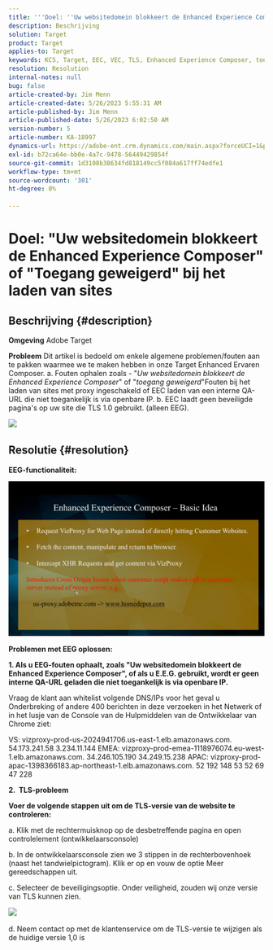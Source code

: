 ```yaml
---
title: '''Doel: ''Uw websitedomein blokkeert de Enhanced Experience Composer'' of ''Toegang geweigerd'' bij het laden van sites'''
description: Beschrijving
solution: Target
product: Target
applies-to: Target
keywords: KCS, Target, EEC, VEC, TLS, Enhanced Experience Composer, toegang geweigerd, websitedomein, blokkeren, problemen oplossen
resolution: Resolution
internal-notes: null
bug: false
article-created-by: Jim Menn
article-created-date: 5/26/2023 5:55:31 AM
article-published-by: Jim Menn
article-published-date: 5/26/2023 6:02:50 AM
version-number: 5
article-number: KA-18997
dynamics-url: https://adobe-ent.crm.dynamics.com/main.aspx?forceUCI=1&pagetype=entityrecord&etn=knowledgearticle&id=937954eb-89fb-ed11-8849-6045bd006295
exl-id: b72ca64e-bb0e-4a7c-9478-56449429854f
source-git-commit: 1d3108b38634fd818149cc5f084a617ff74edfe1
workflow-type: tm+mt
source-wordcount: '301'
ht-degree: 0%

---
```


# Doel: &quot;Uw websitedomein blokkeert de Enhanced Experience Composer&quot; of &quot;Toegang geweigerd&quot; bij het laden van sites

## Beschrijving {#description}


<b>Omgeving</b>
Adobe Target

<b>Probleem</b>
Dit artikel is bedoeld om enkele algemene problemen/fouten aan te pakken waarmee we te maken hebben in onze Target Enhanced Ervaren Composer.
a. Fouten ophalen zoals - &quot;*Uw websitedomein blokkeert de Enhanced Experience Composer*&quot; of &quot;*toegang geweigerd*&quot;Fouten bij het laden van sites met proxy ingeschakeld of EEC laden van een interne QA-URL die niet toegankelijk is via openbare IP.
b. EEC laadt geen beveiligde pagina&#39;s op uw site die TLS 1.0 gebruikt. (alleen EEG).

![](https://adobe-ent.crm.dynamics.com/api/data/v9.0/msdyn_knowledgearticleimages%289163ac73-37ab-ec11-983f-000d3a349523%29/msdyn_blobfile/$value)


## Resolutie {#resolution}


<b>EEG-functionaliteit:</b>

![](assets/6ea1c39f-52ab-ec11-983f-000d3a3496ef.png)



<b>Problemen met EEG oplossen:</b>

<b>1. Als u EEG-fouten ophaalt, zoals &quot;Uw websitedomein blokkeert de Enhanced Experience Composer&quot;, of als u E.E.G. gebruikt, wordt er geen interne QA-URL geladen die niet toegankelijk is via openbare IP.</b>

Vraag de klant aan whitelist volgende DNS/IPs voor het geval u Onderbreking of andere 400 berichten in deze verzoeken in het Netwerk of in het lusje van de Console van de Hulpmiddelen van de Ontwikkelaar van Chrome ziet:

VS: vizproxy-prod-us-2024941706.us-east-1.elb.amazonaws.com.
54.173.241.58 3.234.11.144 EMEA: vizproxy-prod-emea-1118976074.eu-west-1.elb.amazonaws.com.
34.246.105.190 34.249.15.238 APAC: vizproxy-prod-apac-1398366183.ap-northeast-1.elb.amazonaws.com.
52 192 148 53 52 69 47 228



<b>2.  TLS-probleem</b>

<b>Voer de volgende stappen uit om de TLS-versie van de website te controleren:</b>

a. Klik met de rechtermuisknop op de desbetreffende pagina en open controlelement (ontwikkelaarsconsole)

b. In de ontwikkelaarsconsole zien we 3 stippen in de rechterbovenhoek (naast het tandwielpictogram). Klik er op en vouw de optie Meer gereedschappen uit.

c. Selecteer de beveiligingsoptie. Onder veiligheid, zouden wij onze versie van TLS kunnen zien.

![](https://experienceleague.adobe.com/docs/target/assets/firefox_more_info_3.png?lang=en)

d. Neem contact op met de klantenservice om de TLS-versie te wijzigen als de huidige versie 1,0 is
